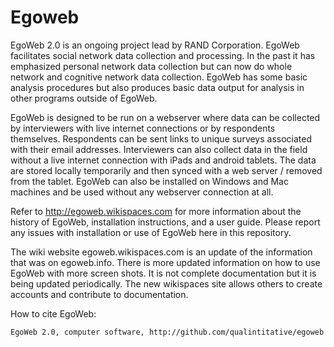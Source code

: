 Egoweb
=========
EgoWeb 2.0 is an ongoing project lead by RAND Corporation. EgoWeb facilitates social network data collection and processing.  In the past it has emphasized personal network data collection but can now do whole network and cognitive network data collection. EgoWeb has some basic analysis procedures but also produces basic data output for analysis in other programs outside of EgoWeb. 

EgoWeb is designed to be run on a webserver where data can be collected by interviewers with live internet connections or by respondents themselves. Respondents can be sent links to unique surveys associated with their email addresses. Interviewers can also collect data in the field without a live internet connection with iPads and android tablets. The data are stored locally temporarily and then synced with a web server / removed from the tablet.  EgoWeb can also be installed on Windows and Mac machines and be used without any webserver connection at all.

Refer to http://egoweb.wikispaces.com for more information about the history of EgoWeb, installation instructions, and a user guide.  Please report any issues with installation or use of EgoWeb here in this repository. 

The wiki website egoweb.wikispaces.com is an update of the information that was on egoweb.info.  There is more updated information on how to use EgoWeb with more screen shots. It is not complete documentation but it is being updated periodically. The new wikispaces site allows others to create accounts and contribute to documentation. 

How to cite EgoWeb:

	EgoWeb 2.0, computer software, http://github.com/qualintitative/egoweb

